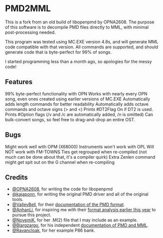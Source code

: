 # PMD2MML

This is a fork from an old build of libopenpmd by OPNA2608. The purpose of this software is to decompile PMD files directly to MML, with minimal post-processing needed.

This program was tested using MC.EXE version 4.8s, and will generate MML code compatible with that version. All commands are supported, and should generate code that is byte-perfect for 99% of songs.

I started programming less than a month ago, so apologies for the messy code!

## Features

99% byte-perfect functionality with OPN
Works with nearly every OPN song, even ones created using earlier versions of MC.EXE
Automatically adds length commands for better readability
Automatically adds octave commands and octave signs (> and <)
Prints #DT2Flag On if DT2 is used.
Prints #Option flags (/v and /c are automatically added, /n is omitted)
Can bulk-convert songs, so feel free to drag-and-drop an entire OST.

## Bugs

Might work well with OPM (X68000)
Instruments won't work with OPL
Will NOT work with FM-TOWNS
Ties get regrouped when re-compiled (not much can be done about that, it's a compiler quirk)
Extra Zenlen command might get spit out on the G channel when re-compiling


## Credits

- [@OPNA2608], for writing the code for libopenpmd
- [@kajaponn], for writing the original PMD driver and all of the original tools.
- [@ValleyBell], for their [documentation of the PMD format].
- [@AnhanLi], for inspiring me with their [format analysis earlier this year] to pursue this project.
- [@NoyemiK], for her .M(2) file that I may include as an example.
- [@Blargzargo], for his independent [documentation of PMD and MML].
- [@Ravancloak], for her example P86 bank.

[@OPNA2608]: https://github.com/OPNA2608
[@kajaponn]: https://twitter.com/kajaponn
[@ValleyBell]: https://github.com/ValleyBell
[@AnhanLi]: https://twitter.com/AnhanLi
[@NoyemiK]: https://github.com/NoyemiK
[@Blargzargo]: https://www.youtube.com/channel/UCDZR3q3anQ9boE6IAvorz8Q
[@Ravancloak]: https://ravancloak.bandcamp.com/

[documentation of the PMD format]: https://raw.githubusercontent.com/ValleyBell/MidiConverters/master/pmd_SeqFormat.txt
[format analysis earlier this year]: https://lithcore.cn/2318
[documentation of PMD and MML]: https://pastebin.com/raw/FP5q8zgC
